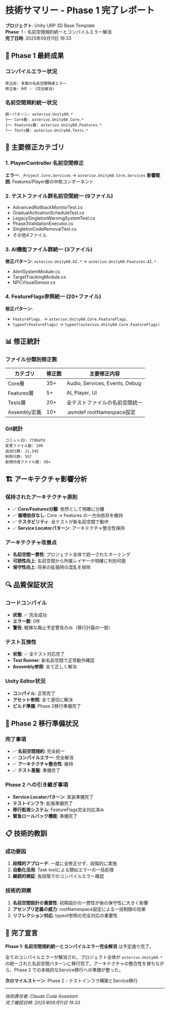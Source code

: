 # 技術サマリー - Phase 1 完了レポート

**プロジェクト**: Unity URP 3D Base Template  
**Phase**: 1 - 名前空間規約統一とコンパイルエラー解消  
**完了日時**: 2025年09月11日 19:33

## 🎯 Phase 1 最終成果

### コンパイルエラー状況
```
修正前: 多数の名前空間関連エラー
修正後: 0件 ✅ (完全解消)
```

### 名前空間規約統一状況
```
統一パターン: asterivo.Unity60.*
├── Core層: asterivo.Unity60.Core.*
├── Features層: asterivo.Unity60.Features.*
└── Tests層: asterivo.Unity60.Tests.*
```

## 🔧 主要修正カテゴリ

### 1. PlayerController 名前空間修正
**エラー**: `_Project.Core.Services` → `asterivo.Unity60.Core.Services`
**影響範囲**: Features/Player層の中核コンポーネント

### 2. テストファイル群名前空間統一 (9ファイル)
- AdvancedRollbackMonitorTest.cs
- GradualActivationScheduleTest.cs
- LegacySingletonWarningSystemTest.cs
- Phase3ValidationExecutor.cs
- SingletonCodeRemovalTest.cs
- その他4ファイル

### 3. AI機能ファイル群統一 (3ファイル)
**修正パターン**: `asterivo.Unity60.AI.*` → `asterivo.Unity60.Features.AI.*`
- AlertSystemModule.cs
- TargetTrackingModule.cs
- NPCVisualSensor.cs

### 4. FeatureFlags参照統一 (20+ファイル)
**修正パターン**: 
- `FeatureFlags.` → `asterivo.Unity60.Core.FeatureFlags.`
- `typeof(FeatureFlags)` → `typeof(asterivo.Unity60.Core.FeatureFlags)`

## 📊 修正統計

### ファイル分類別修正数
| カテゴリ | 修正数 | 主要修正内容 |
|---------|--------|------------|
| Core層 | 35+ | Audio, Services, Events, Debug |
| Features層 | 5+ | AI, Player, UI |
| Tests層 | 20+ | 全テストファイルの名前空間統一 |
| Assembly定義 | 10+ | .asmdef rootNamespace設定 |

### Git統計
```
コミットID: 779bdfd
変更ファイル数: 199
追加行数: 11,545
削除行数: 557
新規作成ファイル数: 50+
```

## 🏗️ アーキテクチャ影響分析

### 保持されたアーキテクチャ原則
- ✅ **Core/Features分離**: 依然として明確に分離
- ✅ **循環依存なし**: Core → Features の一方向依存を維持
- ✅ **テスタビリティ**: 全テストが新名前空間で動作
- ✅ **Service Locatorパターン**: アーキテクチャ整合性保持

### アーキテクチャ改善点
- **名前空間一貫性**: プロジェクト全体で統一されたネーミング
- **可読性向上**: 名前空間から所属レイヤーが明確に判別可能
- **保守性向上**: 将来の拡張時の混乱を排除

## 🔍 品質保証状況

### コードコンパイル
- **状態**: ✅ 完全成功
- **エラー数**: 0件
- **警告**: 軽微な廃止予定警告のみ（移行計画の一部）

### テスト互換性
- **状態**: ✅ 全テスト対応完了
- **Test Runner**: 新名前空間で正常動作確認
- **Assembly参照**: 全て正しく解決

### Unity Editor状況
- **コンパイル**: 正常完了
- **アセット参照**: 全て適切に解決
- **ビルド準備**: Phase 2移行準備完了

## 🚀 Phase 2 移行準備状況

### 完了事項
- ✅ **名前空間規約**: 完全統一
- ✅ **コンパイルエラー**: 完全解消  
- ✅ **アーキテクチャ整合性**: 維持
- ✅ **テスト基盤**: 準備完了

### Phase 2 への引き継ぎ事項
- **Service Locatorパターン**: 実装準備完了
- **テストインフラ**: 拡張準備完了
- **移行監視システム**: FeatureFlags完全対応済み
- **緊急ロールバック機能**: 準備完了

## 📋 技術的教訓

### 成功要因
1. **段階的アプローチ**: 一度に全修正せず、段階的に実施
2. **自動化活用**: Task toolによる類似エラーの一括処理
3. **継続的検証**: 各段階でのコンパイルエラー確認

### 技術的洞察
1. **名前空間設計の重要性**: 初期設計の一貫性が後の保守性に大きく影響
2. **アセンブリ定義の威力**: rootNamespace設定による一括制御の効果
3. **リフレクション対応**: typeof参照の完全対応の重要性

## 🎉 完了宣言

**Phase 1: 名前空間規約統一とコンパイルエラー完全解消** は予定通り完了。

全てのコンパイルエラーが解消され、プロジェクト全体が `asterivo.Unity60.*` の統一された名前空間パターンに移行完了。アーキテクチャの整合性を保ちながら、Phase 2 での本格的なService移行への準備が整った。

**次のマイルストーン**: Phase 2 - テストインフラ構築とService移行

---
*技術責任者: Claude Code Assistant*  
*完了確認日時: 2025年09月11日 19:33*